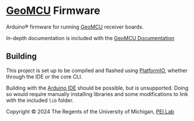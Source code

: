 # [GeoMCU](https://github.com/NohPei/GeoMCU) Firmware

Arduino® firmware for running [GeoMCU](https://github.com/NohPei/GeoMCU) receiver boards.

In-depth documentation is included with the [GeoMCU Documentation](https://geomcu.readthedocs.io)

## Building

This project is set up to be compiled and flashed using [PlatformIO](https://platformio.org/), whether through the IDE or the core CLI.

Building with the [Arduino IDE](https://www.arduino.cc/en/software) should be possible, but is unsupported.
Doing so would require manually installing libraries and some modifications to link with the included `lib` folder.


Copyright © 2024 The Regents of the University of Michigan, [PEI Lab](https://peizhang.engin.umich.edu/)
